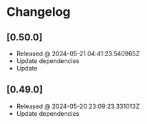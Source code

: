 # Changelog

## [0.50.0]

- Released @ 2024-05-21 04:41:23.540965Z
- Update dependencies
- Update

## [0.49.0]

- Released @ 2024-05-20 23:09:23.331013Z
- Update dependencies
